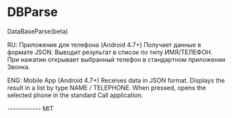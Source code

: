 # DBParse
DataBaseParse(beta)

RU:
Приложение для телефона (Android 4.7+)
Получает данные в формате JSON.
Выводит результат в список по типу ИМЯ/ТЕЛЕФОН.
При нажатии открывает выбранный телефон в стандартном приложении Звонка.

ENG: 
Mobile App (Android 4.7+)
Receives data in JSON format.
Displays the result in a list by type NAME / TELEPHONE.
When pressed, opens the selected phone in the standard Call application.

*------------*
MIT
